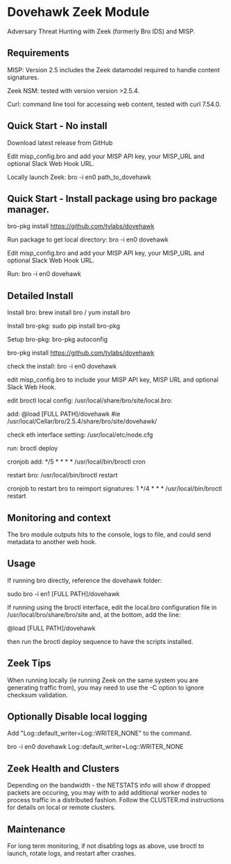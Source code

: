 # Dovehawk Zeek Module

Adversary Threat Hunting with Zeek (formerly Bro IDS) and MISP.


## Requirements

MISP: Version 2.5 includes the Zeek datamodel required to handle content signatures.

Zeek NSM: tested with version version >2.5.4.

Curl: command line tool for accessing web content, tested with curl 7.54.0.


## Quick Start - No install

Download latest release from GitHub

Edit misp_config.bro and add your MISP API key, your MISP_URL and optional Slack Web Hook URL.

Locally launch Zeek: bro -i en0 path_to_dovehawk


## Quick Start - Install package using bro package manager.

bro-pkg install https://github.com/tylabs/dovehawk

Run package to get local directory: bro -i en0 dovehawk

Edit misp_config.bro and add your MISP API key, your MISP_URL and optional Slack Web Hook URL.

Run: bro -i en0 dovehawk



## Detailed Install

Install bro: brew install bro / yum install bro

Install bro-pkg: sudo pip install bro-pkg

Setup bro-pkg: bro-pkg autoconfig

bro-pkg install https://github.com/tylabs/dovehawk

check the install: bro -i en0 dovehawk

edit misp_config.bro to include your MISP API key, MISP URL and optional Slack Web Hook.

edit broctl local config: /usr/local/share/bro/site/local.bro:

add: @load [FULL PATH]/dovehawk #ie  /usr/local/Cellar/bro/2.5.4/share/bro/site/dovehawk/

check eth interface setting: /usr/local/etc/node.cfg

run: broctl deploy

cronjob add: */5 * * * * /usr/local/bin/broctl cron

restart bro: /usr/local/bin/broctl restart

cronjob to restart bro to reimport signatures: 1 */4 * * * /usr/local/bin/broctl restart


## Monitoring and context

The bro module outputs hits to the console, logs to file, and could send metadata to another web hook.


## Usage

If running bro directly, reference the dovehawk folder:

sudo bro -i en1 [FULL PATH]/dovehawk

If running using the broctl interface, edit the local.bro configuration file in /usr/local/bro/share/bro/site and, at the bottom, add the line:

@load [FULL PATH]/dovehawk

then run the broctl deploy sequence to have the scripts installed.


## Zeek Tips

When running locally (ie running Zeek on the same system you are generating traffic from), you may need to use the -C option to ignore checksum validation.


## Optionally Disable local logging

Add "Log::default_writer=Log::WRITER_NONE" to the command.

bro -i en0 dovehawk Log::default_writer=Log::WRITER_NONE


## Zeek Health and Clusters

Depending on the bandwidth - the NETSTATS info will show if dropped packets are occuring, you may with to add additional worker nodes to process traffic in a distributed fashion. Follow the CLUSTER.md instructions for details on local or remote clusters.


## Maintenance

For long term monitoring, if not disabling logs as above, use broctl to launch, rotate logs, and restart after crashes.




